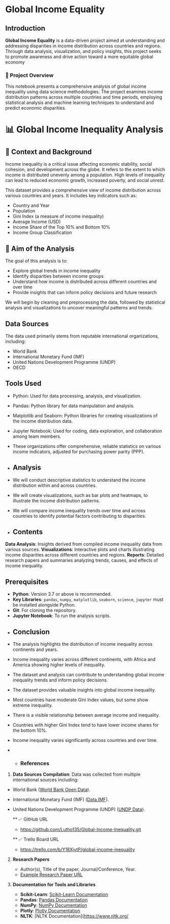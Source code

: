 # Global Income Equality

## Introduction
**Global Income Equality** is a data-driven project aimed at understanding and addressing disparities in income distribution across countries and regions. 
 Through data analysis, visualization, and policy insights, this project seeks to promote awareness and drive action toward a more equitable global economy

### 📝 Project Overview

This notebook presents a comprehensive analysis of global income inequality using data science methodologies. The project examines income distribution patterns across multiple countries and time periods, employing statistical analysis and machine learning techniques to understand and predict economic disparities.

# 📊 Global Income Inequality Analysis

## 📘 Context and Background

Income inequality is a critical issue affecting economic stability, social cohesion, and development across the globe. It refers to the extent to which income is distributed unevenly among a population. High levels of inequality can lead to reduced economic growth, increased poverty, and social unrest.

This dataset provides a comprehensive view of income distribution across various countries and years. It includes key indicators such as:

- Country and Year  
- Population  
- Gini Index (a measure of income inequality)  
- Average Income (USD)  
- Income Share of the Top 10% and Bottom 10%  
- Income Group Classification  

## 🎯 Aim of the Analysis

The goal of this analysis is to:

- Explore global trends in income inequality  
- Identify disparities between income groups  
- Understand how income is distributed across different countries and over time  
- Provide insights that can inform policy decisions and future research  

We will begin by cleaning and preprocessing the data, followed by statistical analysis and visualizations to uncover meaningful patterns and trends.

## Data Sources
The data used primarily stems from reputable international organizations, including:

* World Bank
* International Monetary Fund (IMF)
* United Nations Development Programme (UNDP)
* OECD  

 ## Tools Used
* Python: Used for data processing, analysis, and visualization.
* Pandas: Python library for data manipulation and analysis.
* Matplotlib and Seaborn: Python libraries for creating visualizations of the income distribution data.
* Jupyter Notebook: Used for coding, data exploration, and collaboration among team members.
* These organizations offer comprehensive, reliable statistics on various income indicators, adjusted for purchasing power parity (PPP).

* ## Analysis
* We will conduct descriptive statistics to understand the income distribution within and across countries.
* We will create visualizations, such as bar plots and heatmaps, to illustrate the income distribution patterns.
* We will compare income inequality trends over time and across countries to identify potential factors contributing to disparities.

* ## Contents
**Data Analysis**: Insights derived from compiled income inequality data from various sources.
**Visualizations**: Interactive plots and charts illustrating income disparities across different countries and regions.
**Reports**: Detailed research papers and summaries analyzing trends, causes, and effects of income inequality.

## Prerequisites
- **Python**: Version 3.7 or above is recommended.
- **Key Libraries**: `pandas`, `numpy`, `matplotlib`, `seaborn`, `science`, `jupyter` must be installed alongside Python.
- **Git**: For cloning the repository.
- **Jupyter Notebook**: To run the analysis scripts.


* ## Conclusion
* The analysis highlights the distribution of income inequality across continents and years.
* Income inequality varies across different continents, with Africa and America showing higher levels of inequality.
* The dataset and analysis can contribute to understanding global income inequality trends and inform policy decisions.
* The dataset provides valuable insights into global income inequality.
* Most countries have moderate Gini Index values, but some show extreme inequality.
* There is a visible relationship between average income and inequality.
* Countries with higher Gini Index tend to have lower income shares for the bottom 10%.
* Income inequality varies significantly across countries and over time.

* * ### References

1. **Data Sources**
   **Compilation**: Data was collected from multiple international sources including:
  - World Bank ([World Bank Open Data](https://data.worldbank.org/)).
  - International Monetary Fund (IMF) ([Data.IMF](https://data.imf.org/?service=data)).
  - United Nations Development Programme (UNDP) ([UNDP Data](http://TypeDescriptor.edata.undp.org/DropDownSelectCountry.aspx)).

    ** ✅ GitHub URL
    - https://github.com/Lutho135/Global-Income-Inequality.git
   
    ** ✅ Trello Board URL
    - https://trello.com/b/Y18XjytP/global-income-inequality

2. **Research Papers**
   - Author(s), Title of the paper, Journal/Conference, Year.
   - [Example Research Paper URL](https://example.com/paper)

3. **Documentation for Tools and Libraries**
   - **Scikit-Learn**: [Scikit-Learn Documentation](https://scikit-learn.org/stable/documentation.html)
   - **Pandas**: [Pandas Documentation](https://pandas.pydata.org/pandas-docs/stable/)
   - **NumPy**: [NumPy Documentation](https://numpy.org/doc/stable/)
   - **Plotly**: [Plotly Documentation](https://plotly.com/python/)
   - **NLTK**: [NLTK Documentation](https://www.nltk.org/





